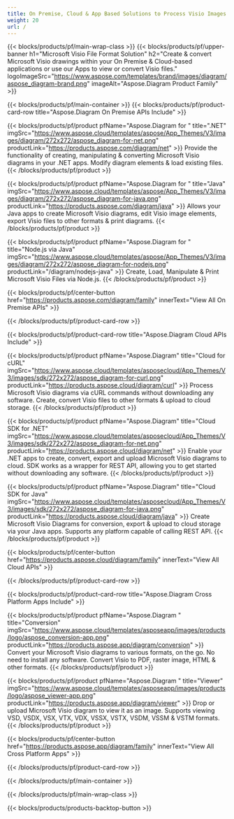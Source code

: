 ```yaml
---
title: On Premise, Cloud & App Based Solutions to Process Visio Images 
weight: 20
url: /
---
```


{{< blocks/products/pf/main-wrap-class >}}
{{< blocks/products/pf/upper-banner h1="Microsoft Visio File Format Solution" h2="Create & convert Microsoft Visio drawings within your On Premise & Cloud-based applications or use our Apps to view or convert Visio files." logoImageSrc="https://www.aspose.com/templates/brand/images/diagram/aspose_diagram-brand.png" imageAlt="Aspose.Diagram Product Family" >}}

{{< blocks/products/pf/main-container >}}
{{< blocks/products/pf/product-card-row title="Aspose.Diagram On Premise APIs Include" >}}

{{< blocks/products/pf/product pfName="Aspose.Diagram for " title=".NET" imgSrc="https://www.aspose.cloud/templates/aspose/App_Themes/V3/images/diagram/272x272/aspose_diagram-for-net.png" productLink="https://products.aspose.com/diagram/net" >}}
Provide the functionality of creating, manipulating & converting Microsoft Visio diagrams in your .NET apps. Modify diagram elements & load existing files.
{{< /blocks/products/pf/product >}}

{{< blocks/products/pf/product pfName="Aspose.Diagram for " title="Java" imgSrc="https://www.aspose.cloud/templates/aspose/App_Themes/V3/images/diagram/272x272/aspose_diagram-for-java.png" productLink="https://products.aspose.com/diagram/java" >}}
Allows your Java apps to create Microsoft Visio diagrams, edit Visio image elements, export Visio files to other formats & print diagrams.
{{< /blocks/products/pf/product >}}

{{< blocks/products/pf/product pfName="Aspose.Diagram for " title="Node.js via Java" imgSrc="https://www.aspose.cloud/templates/aspose/App_Themes/V3/images/diagram/272x272/aspose_diagram-for-nodejs.png" productLink="/diagram/nodejs-java" >}}
Create, Load, Manipulate & Print Microsoft Visio Files via Node.js.
{{< /blocks/products/pf/product >}}

{{< blocks/products/pf/center-button href="https://products.aspose.com/diagram/family" innerText="View All On Premise APIs" >}}

{{< /blocks/products/pf/product-card-row >}}

{{< blocks/products/pf/product-card-row title="Aspose.Diagram Cloud APIs Include" >}}

{{< blocks/products/pf/product pfName="Aspose.Diagram" title="Cloud for cURL" imgSrc="https://www.aspose.cloud/templates/asposecloud/App_Themes/V3/images/sdk/272x272/aspose_diagram-for-curl.png" productLink="https://products.aspose.cloud/diagram/curl" >}}
Process Microsoft Visio diagrams via cURL commands without downloading any software. Create, convert Visio files to other formats & upload to cloud storage.
{{< /blocks/products/pf/product >}}

{{< blocks/products/pf/product pfName="Aspose.Diagram" title="Cloud SDK for .NET" imgSrc="https://www.aspose.cloud/templates/asposecloud/App_Themes/V3/images/sdk/272x272/aspose_diagram-for-net.png" productLink="https://products.aspose.cloud/diagram/net" >}}
Enable your .NET apps to create, convert, export and upload Microsoft Visio diagrams to cloud. SDK works as a wrapper for REST API, allowing you to get started without downloading any software.
{{< /blocks/products/pf/product >}}

{{< blocks/products/pf/product pfName="Aspose.Diagram" title="Cloud SDK for Java" imgSrc="https://www.aspose.cloud/templates/asposecloud/App_Themes/V3/images/sdk/272x272/aspose_diagram-for-java.png" productLink="https://products.aspose.cloud/diagram/java" >}}
Create Microsoft Visio Diagrams for conversion, export & upload to cloud storage via your Java apps. Supports any platform capable of calling REST API.
{{< /blocks/products/pf/product >}}

{{< blocks/products/pf/center-button href="https://products.aspose.cloud/diagram/family" innerText="View All Cloud APIs" >}}

{{< /blocks/products/pf/product-card-row >}}

{{< blocks/products/pf/product-card-row title="Aspose.Diagram Cross Platform Apps Include" >}}

{{< blocks/products/pf/product pfName="Aspose.Diagram " title="Conversion" imgSrc="https://www.aspose.cloud/templates/asposeapp/images/products/logo/aspose_conversion-app.png" productLink="https://products.aspose.app/diagram/conversion" >}}
Convert your Microsoft Visio diagrams to various formats, on the go. No need to install any software. Convert Visio to PDF, raster image, HTML & other formats.
{{< /blocks/products/pf/product >}}

{{< blocks/products/pf/product pfName="Aspose.Diagram " title="Viewer" imgSrc="https://www.aspose.cloud/templates/asposeapp/images/products/logo/aspose_viewer-app.png" productLink="https://products.aspose.app/diagram/viewer" >}}
Drop or upload Microsoft Visio diagram to view it as an image. Supports viewing VSD, VSDX, VSX, VTX, VDX, VSSX, VSTX, VSDM, VSSM & VSTM formats.
{{< /blocks/products/pf/product >}}

{{< blocks/products/pf/center-button href="https://products.aspose.app/diagram/family" innerText="View All Cross Platform Apps" >}}

{{< /blocks/products/pf/product-card-row >}}

{{< /blocks/products/pf/main-container >}}


{{< /blocks/products/pf/main-wrap-class >}}

{{< blocks/products/products-backtop-button >}}